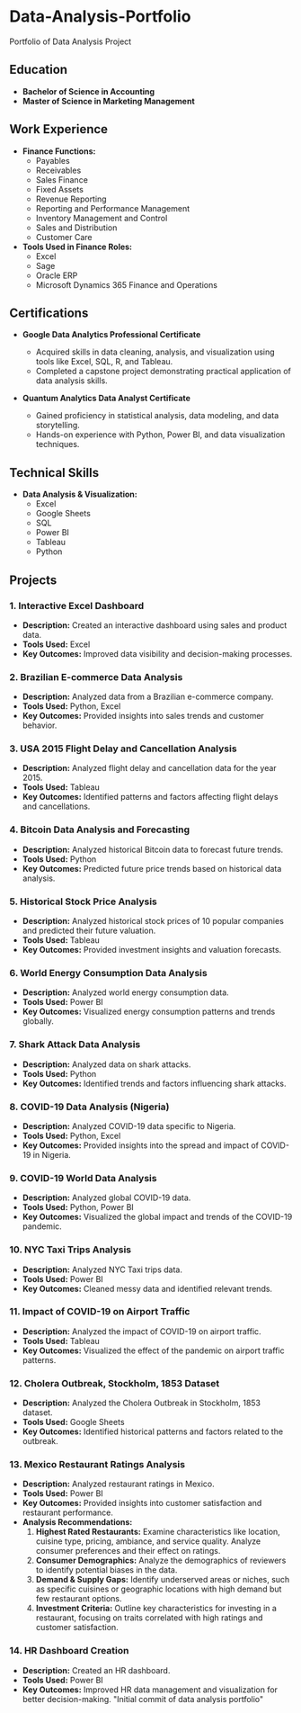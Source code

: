 # Data-Analysis-Portfolio
Portfolio of Data Analysis Project

## Education
- **Bachelor of Science in Accounting**
- **Master of Science in Marketing Management**

## Work Experience
- **Finance Functions:**
  - Payables
  - Receivables
  - Sales Finance
  - Fixed Assets
  - Revenue Reporting
  - Reporting and Performance Management
  - Inventory Management and Control
  - Sales and Distribution
  - Customer Care
- **Tools Used in Finance Roles:**
  - Excel
  - Sage
  - Oracle ERP
  - Microsoft Dynamics 365 Finance and Operations
## Certifications

- **Google Data Analytics Professional Certificate**
  - Acquired skills in data cleaning, analysis, and visualization using tools like Excel, SQL, R, and Tableau.
  - Completed a capstone project demonstrating practical application of data analysis skills.

- **Quantum Analytics Data Analyst Certificate**
  - Gained proficiency in statistical analysis, data modeling, and data storytelling.
  - Hands-on experience with Python, Power BI, and data visualization techniques.
    
## Technical Skills
- **Data Analysis & Visualization:**
  - Excel
  - Google Sheets
  - SQL
  - Power BI
  - Tableau
  - Python

## Projects

### 1. Interactive Excel Dashboard
- **Description:** Created an interactive dashboard using sales and product data.
- **Tools Used:** Excel
- **Key Outcomes:** Improved data visibility and decision-making processes.

### 2. Brazilian E-commerce Data Analysis
- **Description:** Analyzed data from a Brazilian e-commerce company.
- **Tools Used:** Python, Excel
- **Key Outcomes:** Provided insights into sales trends and customer behavior.

### 3. USA 2015 Flight Delay and Cancellation Analysis
- **Description:** Analyzed flight delay and cancellation data for the year 2015.
- **Tools Used:** Tableau
- **Key Outcomes:** Identified patterns and factors affecting flight delays and cancellations.

### 4. Bitcoin Data Analysis and Forecasting
- **Description:** Analyzed historical Bitcoin data to forecast future trends.
- **Tools Used:** Python
- **Key Outcomes:** Predicted future price trends based on historical data analysis.

### 5. Historical Stock Price Analysis
- **Description:** Analyzed historical stock prices of 10 popular companies and predicted their future valuation.
- **Tools Used:** Tableau
- **Key Outcomes:** Provided investment insights and valuation forecasts.

### 6. World Energy Consumption Data Analysis
- **Description:** Analyzed world energy consumption data.
- **Tools Used:** Power BI
- **Key Outcomes:** Visualized energy consumption patterns and trends globally.

### 7. Shark Attack Data Analysis
- **Description:** Analyzed data on shark attacks.
- **Tools Used:** Python
- **Key Outcomes:** Identified trends and factors influencing shark attacks.

### 8. COVID-19 Data Analysis (Nigeria)
- **Description:** Analyzed COVID-19 data specific to Nigeria.
- **Tools Used:** Python, Excel
- **Key Outcomes:** Provided insights into the spread and impact of COVID-19 in Nigeria.

### 9. COVID-19 World Data Analysis
- **Description:** Analyzed global COVID-19 data.
- **Tools Used:** Python, Power BI
- **Key Outcomes:** Visualized the global impact and trends of the COVID-19 pandemic.

### 10. NYC Taxi Trips Analysis
- **Description:** Analyzed NYC Taxi trips data.
- **Tools Used:** Power BI
- **Key Outcomes:** Cleaned messy data and identified relevant trends.

### 11. Impact of COVID-19 on Airport Traffic
- **Description:** Analyzed the impact of COVID-19 on airport traffic.
- **Tools Used:** Tableau
- **Key Outcomes:** Visualized the effect of the pandemic on airport traffic patterns.

### 12. Cholera Outbreak, Stockholm, 1853 Dataset
- **Description:** Analyzed the Cholera Outbreak in Stockholm, 1853 dataset.
- **Tools Used:** Google Sheets
- **Key Outcomes:** Identified historical patterns and factors related to the outbreak.

### 13. Mexico Restaurant Ratings Analysis
- **Description:** Analyzed restaurant ratings in Mexico.
- **Tools Used:** Power BI
- **Key Outcomes:** Provided insights into customer satisfaction and restaurant performance.
- **Analysis Recommendations:**
  1. **Highest Rated Restaurants:** Examine characteristics like location, cuisine type, pricing, ambiance, and service quality. Analyze consumer preferences and their effect on ratings.
  2. **Consumer Demographics:** Analyze the demographics of reviewers to identify potential biases in the data.
  3. **Demand & Supply Gaps:** Identify underserved areas or niches, such as specific cuisines or geographic locations with high demand but few restaurant options.
  4. **Investment Criteria:** Outline key characteristics for investing in a restaurant, focusing on traits correlated with high ratings and customer satisfaction.

### 14. HR Dashboard Creation
- **Description:** Created an HR dashboard.
- **Tools Used:** Power BI
- **Key Outcomes:** Improved HR data management and visualization for better decision-making.
"Initial commit of data analysis portfolio"
